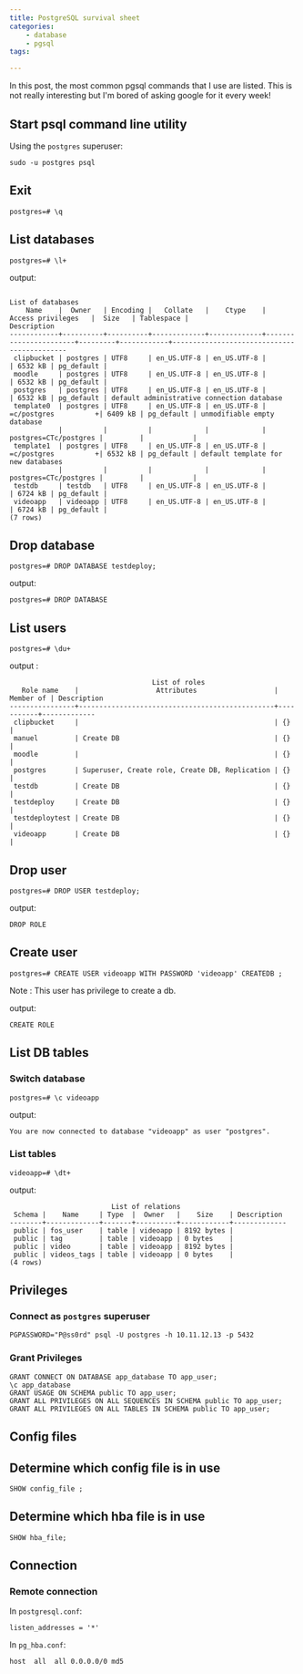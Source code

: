 ```yaml
---
title: PostgreSQL survival sheet
categories:
    - database
    - pgsql
tags:

---
```


In this post, the most common pgsql commands that I use are listed. This is not really interesting but I'm bored of asking google for it every week!


## Start psql command line utility

Using the `postgres` superuser: 
    
    sudo -u postgres psql

## Exit

    postgres=# \q

    
## List databases

    postgres=# \l+
    
output:

                                                                        List of databases
        Name    |  Owner   | Encoding |   Collate   |    Ctype    |   Access privileges   |  Size   | Tablespace |                Description                 
    ------------+----------+----------+-------------+-------------+-----------------------+---------+------------+--------------------------------------------
     clipbucket | postgres | UTF8     | en_US.UTF-8 | en_US.UTF-8 |                       | 6532 kB | pg_default | 
     moodle     | postgres | UTF8     | en_US.UTF-8 | en_US.UTF-8 |                       | 6532 kB | pg_default | 
     postgres   | postgres | UTF8     | en_US.UTF-8 | en_US.UTF-8 |                       | 6532 kB | pg_default | default administrative connection database
     template0  | postgres | UTF8     | en_US.UTF-8 | en_US.UTF-8 | =c/postgres          +| 6409 kB | pg_default | unmodifiable empty database
                |          |          |             |             | postgres=CTc/postgres |         |            | 
     template1  | postgres | UTF8     | en_US.UTF-8 | en_US.UTF-8 | =c/postgres          +| 6532 kB | pg_default | default template for new databases
                |          |          |             |             | postgres=CTc/postgres |         |            | 
     testdb     | testdb   | UTF8     | en_US.UTF-8 | en_US.UTF-8 |                       | 6724 kB | pg_default | 
     videoapp   | videoapp | UTF8     | en_US.UTF-8 | en_US.UTF-8 |                       | 6724 kB | pg_default | 
    (7 rows)



## Drop database

    postgres=# DROP DATABASE testdeploy;

output:    
    
    postgres=# DROP DATABASE
    
## List users

    postgres=# \du+

output :

                                       List of roles
       Role name    |                   Attributes                   | Member of | Description 
    ----------------+------------------------------------------------+-----------+-------------
     clipbucket     |                                                | {}        | 
     manuel         | Create DB                                      | {}        | 
     moodle         |                                                | {}        | 
     postgres       | Superuser, Create role, Create DB, Replication | {}        | 
     testdb         | Create DB                                      | {}        | 
     testdeploy     | Create DB                                      | {}        | 
     testdeploytest | Create DB                                      | {}        | 
     videoapp       | Create DB                                      | {}        | 


## Drop user

    postgres=# DROP USER testdeploy;

output: 

    DROP ROLE

## Create user

    postgres=# CREATE USER videoapp WITH PASSWORD 'videoapp' CREATEDB ;

Note : This user has privilege to create a db.    
    
output: 
    
    CREATE ROLE


## List DB tables

### Switch database    
    postgres=# \c videoapp

output:

    You are now connected to database "videoapp" as user "postgres".

### List tables

    videoapp=# \dt+

output:

                             List of relations
     Schema |    Name     | Type  |  Owner   |    Size    | Description 
    --------+-------------+-------+----------+------------+-------------
     public | fos_user    | table | videoapp | 8192 bytes | 
     public | tag         | table | videoapp | 0 bytes    | 
     public | video       | table | videoapp | 8192 bytes | 
     public | videos_tags | table | videoapp | 0 bytes    | 
    (4 rows)

## Privileges

### Connect as `postgres` superuser

    PGPASSWORD="P@ss0rd" psql -U postgres -h 10.11.12.13 -p 5432

### Grant Privileges

    GRANT CONNECT ON DATABASE app_database TO app_user;
    \c app_database
    GRANT USAGE ON SCHEMA public TO app_user;
    GRANT ALL PRIVILEGES ON ALL SEQUENCES IN SCHEMA public TO app_user;
    GRANT ALL PRIVILEGES ON ALL TABLES IN SCHEMA public TO app_user;

## Config files

## Determine which config file is in use

    SHOW config_file ;

## Determine which hba file is in use

    SHOW hba_file;
    
## Connection
    
### Remote connection

In `postgresql.conf`:

    listen_addresses = '*'
    
        
In `pg_hba.conf`:

    host  all  all 0.0.0.0/0 md5
